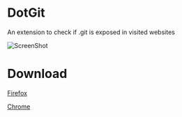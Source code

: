 # DotGit
An extension to check if .git is exposed in visited websites

![ScreenShot](https://i.imgur.com/c9qq5zG.png)

# Download
[Firefox](https://addons.mozilla.org/it/firefox/addon/dotgit/)

[Chrome](https://chrome.google.com/webstore/detail/dotgit/pampamgoihgcedonnphgehgondkhikel)